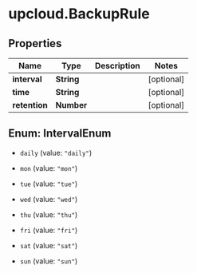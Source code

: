 # upcloud.BackupRule

## Properties
Name | Type | Description | Notes
------------ | ------------- | ------------- | -------------
**interval** | **String** |  | [optional] 
**time** | **String** |  | [optional] 
**retention** | **Number** |  | [optional] 


<a name="IntervalEnum"></a>
## Enum: IntervalEnum


* `daily` (value: `"daily"`)

* `mon` (value: `"mon"`)

* `tue` (value: `"tue"`)

* `wed` (value: `"wed"`)

* `thu` (value: `"thu"`)

* `fri` (value: `"fri"`)

* `sat` (value: `"sat"`)

* `sun` (value: `"sun"`)




